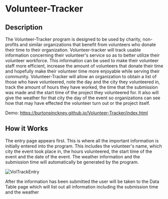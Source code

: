 # Volunteer-Tracker

## Description

The Volunteer-Tracker program is designed to be used by charity, non-profits and similar organizations that benefit from volunteers who donate their time to their organization. Volunteer-tracker will track usable information concerning their volunteer's service so as to better utilize their volunteer workforce. This information can be used to make their volunteer staff more efficient, increase the amount of volunteers that donate their time and hopefully make their volunteer time more enjoyable while serving their community. Volunteer-Tracker will allow an organization to obtain a list of those who have volunteered, note the day and the city they volunteered in, track the amount of hours they have worked, the time that the submission was made and the start time of the project they volunteered for. It also will give the weather for that city the day of the event so organizations can see how that may have effected the volunteer turn out or the project itself.

Demo: https://burtonpinckney.github.io/Volunteer-Tracker/index.html

## How it Works

The entry page appears first. This is where all the important information is initially entered into the program. This includes the volunteer's name, which city the event took place in, the hours volunteered, the start time of the event and the date of the event. The weather information and the submission time will automatically be generated by the program.

![VolTrackEntry](https://user-images.githubusercontent.com/51678140/71040142-f4894500-20f3-11ea-9d0d-cb46b5e2c4b5.png)

After the information has been submitted the user will be taken to the Data Table page which will list out all information including the submission time and the weather

